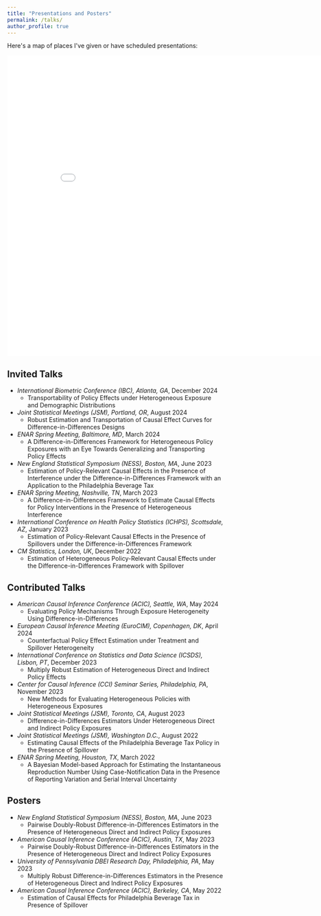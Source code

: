 ```yaml
---
title: "Presentations and Posters"
permalink: /talks/
author_profile: true
---
```



Here's a map of places I've given or have scheduled presentations:
<iframe src="/talkmap/map.html" height="700" width="850" style="border:none;"></iframe>

## Invited Talks
- *International Biometric Conference (IBC), Atlanta, GA*, December 2024 
  - Transportability of Policy Effects under Heterogeneous Exposure and Demographic Distributions
- *Joint Statistical Meetings (JSM), Portland, OR*, August 2024 
  - Robust Estimation and Transportation of Causal Effect Curves for Difference-in-Differences Designs
- *ENAR Spring Meeting, Baltimore, MD*, March 2024 
  - A Difference-in-Differences Framework for Heterogeneous Policy Exposures with an Eye Towards Generalizing and Transporting Policy Effects
- *New England Statistical Symposium (NESS), Boston, MA*, June 2023 
  - Estimation of Policy-Relevant Causal Effects in the Presence of Interference under the Difference-in-Differences Framework with an Application to the Philadelphia Beverage Tax
- *ENAR Spring Meeting, Nashville, TN*, March 2023 
  - A Difference-in-Differences Framework to Estimate Causal Effects for Policy Interventions in the Presence of Heterogeneous Interference
- *International Conference on Health Policy Statistics (ICHPS), Scottsdale, AZ*, January 2023 
  - Estimation of Policy-Relevant Causal Effects in the Presence of Spillovers under the Difference-in-Differences Framework
- *CM Statistics, London, UK*, December 2022 
  - Estimation of Heterogeneous Policy-Relevant Causal Effects under the Difference-in-Differences Framework with Spillover 
    
## Contributed Talks
- *American Causal Inference Conference (ACIC), Seattle, WA*, May 2024 
  - Evaluating Policy Mechanisms Through Exposure Heterogeneity Using Difference-in-Differences
- *European Causal Inference Meeting (EuroCIM), Copenhagen, DK*, April 2024 
  - Counterfactual Policy Effect Estimation under Treatment and Spillover Heterogeneity
- *International Conference on Statistics and Data Science (ICSDS), Lisbon, PT*, December 2023
  - Multiply Robust Estimation of Heterogeneous Direct and Indirect Policy Effects
- *Center for Causal Inference (CCI) Seminar Series, Philadelphia, PA*, November 2023 
  - New Methods for Evaluating Heterogeneous Policies with Heterogeneous Exposures
- *Joint Statistical Meetings (JSM), Toronto, CA*, August 2023 
  - Difference-in-Differences Estimators Under Heterogeneous Direct and Indirect Policy Exposures
- *Joint Statistical Meetings (JSM), Washington D.C.*, August 2022
  - Estimating Causal Effects of the Philadelphia Beverage Tax Policy in the Presence of Spillover
- *ENAR Spring Meeting, Houston, TX*, March 2022
  - A Bayesian Model-based Approach for Estimating the Instantaneous Reproduction Number Using Case-Notification Data in the Presence of Reporting Variation and Serial Interval Uncertainty

## Posters
- *New England Statistical Symposium (NESS), Boston, MA*, June 2023
  - Pairwise Doubly-Robust Difference-in-Differences Estimators in the Presence of Heterogeneous Direct and Indirect Policy Exposures
- *American Causal Inference Conference (ACIC), Austin, TX*, May 2023
  - Pairwise Doubly-Robust Difference-in-Differences Estimators in the Presence of Heterogeneous Direct and Indirect Policy Exposures
- *University of Pennsylvania DBEI Research Day, Philadelphia, PA*, May 2023
  - Multiply Robust Difference-in-Differences Estimators in the Presence of Heterogeneous Direct and Indirect Policy Exposures
- *American Causal Inference Conference (ACIC), Berkeley, CA*, May 2022
  - Estimation of Causal Effects for Philadelphia Beverage Tax in Presence of Spillover
